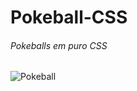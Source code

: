 # Pokeball-CSS

<h6>Pokeballs em puro CSS</h6>


![Pokeball](https://user-images.githubusercontent.com/42393018/97628720-d7a7e880-1a0b-11eb-8e15-1d0f5eac14f0.png)
